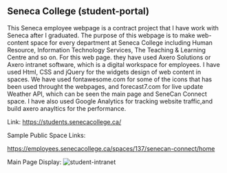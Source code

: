 ## Seneca College (student-portal)

This Seneca employee webpage is a contract project that I have work with Seneca after I graduated. The purpose of this webpage is to make web-content space for every department at Seneca College including Human Resource, Information Technology Services, The Teaching & Learning Centre and so on. For this web page. they have used Axero Solutions or Axero intranet software, which is a digital workspace for employees. I have used Html, CSS and jQuery for the widgets design of web content in spaces. We have used fontawesome.com for some of the icons that has been used throught the webpages, and forecast7.com for live update Weather API, which can be seen the main page and SeneCan Connect space. I have also used Google Analytics for tracking website traffic,and build axero anayltics for the performance.

Link: https://students.senecacollege.ca/

Sample Public Space Links: 

https://employees.senecacollege.ca/spaces/137/senecan-connect/home

Main Page Display: 
![student-intranet](https://user-images.githubusercontent.com/15988182/147426961-df121343-c873-4e08-824a-38e1ded9d5ca.PNG)
